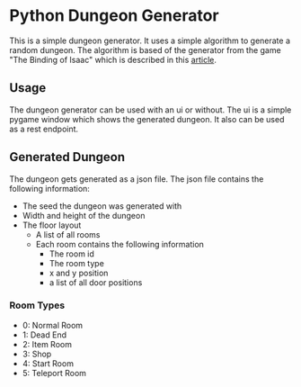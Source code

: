 # Python Dungeon Generator
This is a simple dungeon generator.
It uses a simple algorithm to generate a random dungeon. 
The algorithm is based of the generator from the game "The Binding of Isaac"
which is described in this [article](https://www.boristhebrave.com/2020/09/12/dungeon-generation-in-binding-of-isaac/).

## Usage
The dungeon generator can be used with an ui or without.
The ui is a simple pygame window which shows the generated dungeon.
It also can be used as a rest endpoint.

## Generated Dungeon
The dungeon gets generated as a json file.
The json file contains the following information:
- The seed the dungeon was generated with
- Width and height of the dungeon
- The floor layout
  - A list of all rooms
  - Each room contains the following information
    - The room id
    - The room type
    - x and y position
    - a list of all door positions

### Room Types
- 0: Normal Room
- 1: Dead End
- 2: Item Room
- 3: Shop
- 4: Start Room
- 5: Teleport Room